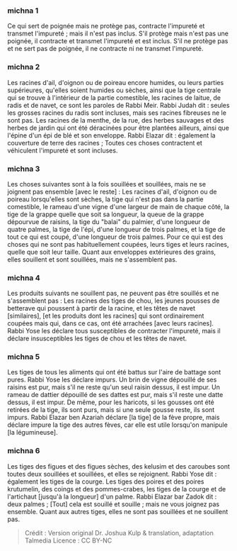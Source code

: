 
### michna 1
Ce qui sert de poignée mais ne protège pas, contracte l'impureté et transmet l'impureté ; mais il n'est pas inclus. S'il protège mais n'est pas une poignée, il contracte et transmet l'impureté et est inclus. S'il ne protège pas et ne sert pas de poignée, il ne contracte ni ne transmet l'impureté.

### michna 2
Les racines d'ail, d'oignon ou de poireau encore humides, ou leurs parties supérieures, qu'elles soient humides ou sèches, ainsi que la tige centrale qui se trouve à l'intérieur de la partie comestible, les racines de laitue, de radis et de navet, ce sont les paroles de Rabbi Meir. Rabbi Judah dit : seules les grosses racines du radis sont incluses, mais ses racines fibreuses ne le sont pas. Les racines de la menthe, de la rue, des herbes sauvages et des herbes de jardin qui ont été déracinées pour être plantées ailleurs, ainsi que l'épine d'un épi de blé et son enveloppe. Rabbi Elazar dit : également la couverture de terre des racines ; Toutes ces choses contractent et véhiculent l'impureté et sont incluses.

### michna 3
Les choses suivantes sont à la fois souillées et souillées, mais ne se joignent pas ensemble [avec le reste] : Les racines d'ail, d'oignon ou de poireau lorsqu'elles sont sèches, la tige qui n'est pas dans la partie comestible, le rameau d'une vigne d'une largeur de main de chaque côté, la tige de la grappe quelle que soit sa longueur, la queue de la grappe dépourvue de raisins, la tige du "balai" du palmier, d'une longueur de quatre palmes, la tige de l'épi, d'une longueur de trois palmes, et la tige de tout ce qui est coupé, d'une longueur de trois palmes. Pour ce qui est des choses qui ne sont pas habituellement coupées, leurs tiges et leurs racines, quelle que soit leur taille. Quant aux enveloppes extérieures des grains, elles souillent et sont souillées, mais ne s'assemblent pas.

### michna 4
Les produits suivants ne souillent pas, ne peuvent pas être souillés et ne s'assemblent pas : Les racines des tiges de chou, les jeunes pousses de betterave qui poussent à partir de la racine, et les têtes de navet [similaires], [et les produits dont les racines] qui sont ordinairement coupées mais qui, dans ce cas, ont été arrachées [avec leurs racines]. Rabbi Yose les déclare tous susceptibles de contracter l'impureté, mais il déclare insusceptibles les tiges de chou et les têtes de navet.

### michna 5
Les tiges de tous les aliments qui ont été battus sur l'aire de battage sont pures. Rabbi Yose les déclare impurs. Un brin de vigne dépouillé de ses raisins est pur, mais s'il ne reste qu'un seul raisin dessus, il est impur. Un rameau de dattier dépouillé de ses dattes est pur, mais s'il reste une datte dessus, il est impur. De même, pour les haricots, si les gousses ont été retirées de la tige, ils sont purs, mais si une seule gousse reste, ils sont impurs. Rabbi Elazar ben Azariah déclare [la tige] de la fève propre, mais déclare impure la tige des autres fèves, car elle est utile lorsqu'on manipule [la légumineuse].

### michna 6
Les tiges des figues et des figues sèches, des kelusim et des caroubes sont toutes deux souillées et souillées, et elles se rejoignent. Rabbi Yose dit : également les tiges de la courge. Les tiges des poires et des poires krutumelin, des coings et des pommes-crabes, les tiges de la courge et de l'artichaut [jusqu'à la longueur] d'un palme. Rabbi Elazar bar Zadok dit : deux palmes ; [Tout] cela est souillé et souille ; mais ne vous joignez pas ensemble. Quant aux autres tiges, elles ne sont pas souillées et ne souillent pas.

>Crédit : Version original Dr. Joshua Kulp & translation, adaptation Talmedia
>Licence : CC BY-NC